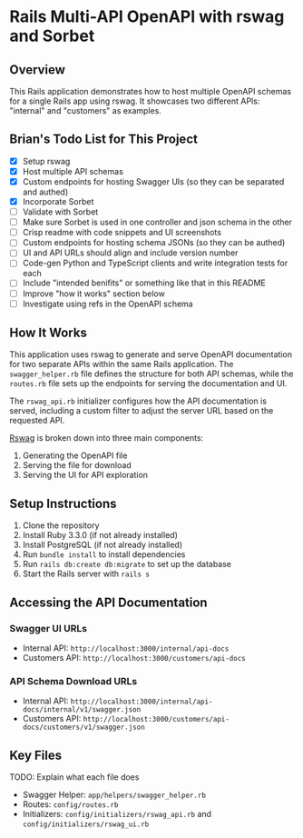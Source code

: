 # Rails Multi-API OpenAPI with rswag and Sorbet

## Overview

This Rails application demonstrates how to host multiple OpenAPI schemas for a single Rails app using rswag. It showcases two different APIs: "internal" and "customers" as examples.

## Brian's Todo List for This Project

- [x] Setup rswag
- [x] Host multiple API schemas
- [x] Custom endpoints for hosting Swagger UIs (so they can be separated and authed)
- [x] Incorporate Sorbet
- [ ] Validate with Sorbet
- [ ] Make sure Sorbet is used in one controller and json schema in the other
- [ ] Crisp readme with code snippets and UI screenshots
- [ ] Custom endpoints for hosting schema JSONs (so they can be authed)
- [ ] UI and API URLs should align and include version number
- [ ] Code-gen Python and TypeScript clients and write integration tests for each
- [ ] Include "intended benifits" or something like that in this README
- [ ] Improve "how it works" section below
- [ ] Investigate using refs in the OpenAPI schema

## How It Works

This application uses rswag to generate and serve OpenAPI documentation for two separate APIs within the same Rails application. The `swagger_helper.rb` file defines the structure for both API schemas, while the `routes.rb` file sets up the endpoints for serving the documentation and UI.

The `rswag_api.rb` initializer configures how the API documentation is served, including a custom filter to adjust the server URL based on the requested API.

[Rswag](https://github.com/rswag/rswag) is broken down into three main components:
1. Generating the OpenAPI file
2. Serving the file for download
3. Serving the UI for API exploration

## Setup Instructions

1. Clone the repository
2. Install Ruby 3.3.0 (if not already installed)
3. Install PostgreSQL (if not already installed)
4. Run `bundle install` to install dependencies
5. Run `rails db:create db:migrate` to set up the database
6. Start the Rails server with `rails s`

## Accessing the API Documentation

### Swagger UI URLs
- Internal API: `http://localhost:3000/internal/api-docs`
- Customers API: `http://localhost:3000/customers/api-docs`

### API Schema Download URLs
- Internal API: `http://localhost:3000/internal/api-docs/internal/v1/swagger.json`
- Customers API: `http://localhost:3000/customers/api-docs/customers/v1/swagger.json`

## Key Files
TODO: Explain what each file does
- Swagger Helper: `app/helpers/swagger_helper.rb`
- Routes: `config/routes.rb`
- Initializers: `config/initializers/rswag_api.rb` and `config/initializers/rswag_ui.rb`

